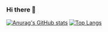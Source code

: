 ### Hi there 👋

<!--
**HXY499279/HXY499279** is a ✨ _special_ ✨ repository because its `README.md` (this file) appears on your GitHub profile.

Here are some ideas to get you started:

- 🔭 I’m currently working on ...
- 🌱 I’m currently learning ...
- 👯 I’m looking to collaborate on ...
- 🤔 I’m looking for help with ...
- 💬 Ask me about ...
- 📫 How to reach me: ...
- 😄 Pronouns: ...
- ⚡ Fun fact: ...
-->

[![Anurag's GitHub stats](https://github-readme-stats.vercel.app/api?username=HXY499279&bg_color=#2B213A)](https://github.com/anuraghazra/github-readme-stats)
[![Top Langs](https://github-readme-stats.vercel.app/api/top-langs/?username=HXY499279)](https://github.com/anuraghazra/github-readme-stats)
